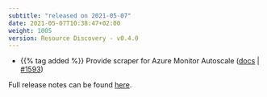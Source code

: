 ```yaml
---
subtitle: "released on 2021-05-07"
date: 2021-05-07T10:38:47+02:00
weight: 1005
version: Resource Discovery - v0.4.0
---
```


- {{% tag added %}} Provide scraper for Azure Monitor Autoscale ([docs](https://promitor.io/configuration/v2.x/metrics/monitor-autoscale)
 | [#1593](https://github.com/tomkerkhove/promitor/issues/1593))

Full release notes can be found [here](https://github.com/tomkerkhove/promitor/releases/tag/ResourceDiscovery-v0.4.0).
